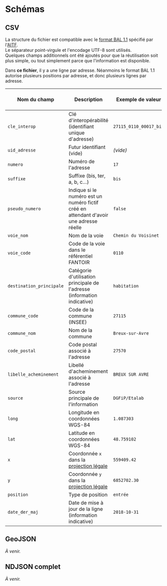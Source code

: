 # Schémas

## CSV

La structure du fichier est compatible avec le [format BAL 1.1](https://cms.geobretagne.fr/sites/default/files/documents/aitf-sig-topo-adresse-fichier-echange-simplifie-v_1.1_0.pdf) spécifié par l'[AITF](http://www.aitf.fr/).\
Le séparateur point-virgule et l'encodage UTF-8 sont utilisés.\
Quelques champs additionnels ont été ajoutés pour que la réutilisation soit plus simple, ou tout simplement parce que l'information est disponible.

Dans __ce fichier__, il y a une ligne par adresse. Néanmoins le format BAL 1.1 autorise plusieurs positions par adresse, et donc plusieurs lignes par adresse.

| Nom du champ | Description | Exemple de valeur | Champ BAL 1.1 |
| --- | --- | --- | --- |
| `cle_interop` | Clé d'interopérabilité (identifiant unique d'adresse) | `27115_0110_00017_bis` | Oui |
| `uid_adresse` | Futur identifiant (vide) | _(vide)_ | Oui |
| `numero` | Numéro de l'adresse | `17` | Oui |
| `suffixe` | Suffixe (bis, ter, a, b, c…)| `bis` | Oui |
| `pseudo_numero` | Indique si le numéro est un numéro fictif créé en attendant d'avoir une adresse réelle | `false` | Non |
| `voie_nom` | Nom de la voie | `Chemin du Voisinet` | Oui |
| `voie_code` | Code de la voie dans le référentiel FANTOIR | `0110` | Non |
| `destination_principale` | Catégorie d'utilisation principale de l'adresse (information indicative) | `habitation` | Non |
| `commune_code` | Code de la commune (INSEE) | `27115` | Non |
| `commune_nom` | Nom de la commune | `Breux-sur-Avre` | Oui |
| `code_postal` | Code postal associé à l'adresse | `27570` | Non |
| `libelle_acheminement` | Libellé d'acheminement associé à l'adresse | `BREUX SUR AVRE` | Non |
| `source` | Source principale de l'information | `DGFiP/Etalab` | Oui |
| `long` | Longitude en coordonnées WGS-84 | `1.087303` | Oui |
| `lat` | Latitude en coordonnées WGS-84 | `48.759102` | Oui |
| `x` | Coordonnée `x` dans la [projection légale](https://github.com/etalab/project-legal#projections-l%C3%A9gales-support%C3%A9es) | `559409.42` | Oui |
| `y` | Coordonnée `y` dans la [projection légale](https://github.com/etalab/project-legal#projections-l%C3%A9gales-support%C3%A9es) | `6852702.30` | Oui |
| `position` | Type de position | `entrée` | Oui |
| `date_der_maj` | Date de mise à jour de la ligne (information indicative) | `2018-10-31` | Oui |

## GeoJSON

_À venir._

## NDJSON complet

_À venir._
